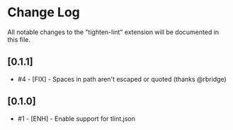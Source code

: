 # Change Log

All notable changes to the "tighten-lint" extension will be documented in this file.

## [0.1.1]

* #4 - [FIX] - Spaces in path aren't escaped or quoted (thanks @rbridge)

## [0.1.0]

* #1 - [ENH] - Enable support for tlint.json
